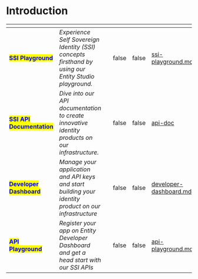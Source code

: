 # Introduction

<table data-card-size="large" data-view="cards"><thead><tr><th></th><th></th><th></th><th data-hidden data-type="checkbox"></th><th data-hidden data-type="checkbox"></th><th data-hidden data-card-target data-type="content-ref"></th><th data-hidden data-card-cover data-type="files"></th></tr></thead><tbody><tr><td><mark style="color:blue;"><strong>SSI Playground</strong></mark></td><td><em>Experience Self Sovereign Identity (SSI) concepts firsthand by using our Entity Studio playground.</em></td><td></td><td>false</td><td>false</td><td><a href="ssi-playground.md">ssi-playground.md</a></td><td></td></tr><tr><td><mark style="color:blue;"><strong>SSI API Documentation</strong></mark></td><td><em>Dive into our API documentation to create innovative identity products on our infrastructure.</em></td><td></td><td>false</td><td>false</td><td><a href="api-doc/">api-doc</a></td><td></td></tr><tr><td><mark style="color:blue;"><strong>Developer Dashboard</strong></mark></td><td><em>Manage your application and API keys and start building your identity product on our infrastructure</em></td><td></td><td>false</td><td>false</td><td><a href="developer-dashboard.md">developer-dashboard.md</a></td><td></td></tr><tr><td><mark style="color:blue;"><strong>API Playground</strong></mark></td><td><em>Register your app on Entity Developer Dashboard and get a head start with our SSI APIs</em></td><td></td><td>false</td><td>false</td><td><a href="api-playground.md">api-playground.md</a></td><td></td></tr></tbody></table>
